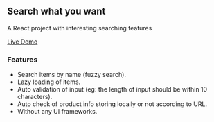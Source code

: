 ## Search what you want

A React project with interesting searching features

[Live Demo](https://search-what-you-want.now.sh/)

### Features

- Search items by name (fuzzy search).
- Lazy loading of items.
- Auto validation of input (eg: the length of input should be within 10 characters).
- Auto check of product info storing locally or not according to URL.
- Without any UI frameworks.
